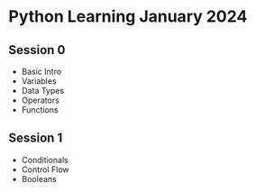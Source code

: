 # Python Learning January 2024

## Session 0
 - Basic Intro
 - Variables
 - Data Types
 - Operators
 - Functions

## Session 1
- Conditionals
- Control Flow
- Booleans
